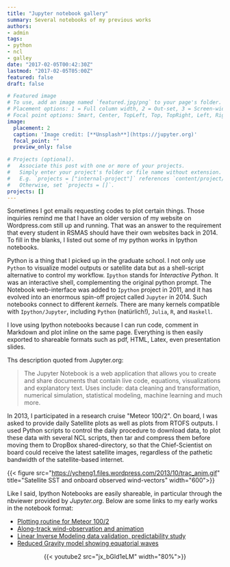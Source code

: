 ```yaml
---
title: "Jupyter notebook gallery"
summary: Several notebooks of my previous works
authors:
- admin
tags:
- python
- ncl
- galley
date: "2017-02-05T00:42:30Z"
lastmod: "2017-02-05T05:00Z"
featured: false
draft: false

# Featured image
# To use, add an image named `featured.jpg/png` to your page's folder.
# Placement options: 1 = Full column width, 2 = Out-set, 3 = Screen-width
# Focal point options: Smart, Center, TopLeft, Top, TopRight, Left, Right, BottomLeft, Bottom, BottomRight
image:
  placement: 2
  caption: 'Image credit: [**Unsplash**](https://jupyter.org)'
  focal_point: ""
  preview_only: false

# Projects (optional).
#   Associate this post with one or more of your projects.
#   Simply enter your project's folder or file name without extension.
#   E.g. `projects = ["internal-project"]` references `content/project/deep-learning/index.md`.
#   Otherwise, set `projects = []`.
projects: []
---
```


Sometimes I got emails requesting codes to plot certain things. Those inquiries remind me that I have an older version of my website on Wordpress.com still up and running. That was an answer to the requirement that every student in RSMAS should have their own websites back in 2014. To fill in the blanks, I listed out some of my python works in Ipython notebooks.


Python is a thing that I picked up in the graduate school. I not only use `Python` to visualize model outputs or satellite data but as a shell-script alternative to control my workflow. `Ipython` stands for *Interactive Python*. It was an interactive shell, complementing the original python prompt. The Notebook web-interface was added to `Ipython` project in 2011, and it has evolved into an enormous spin-off project called `Jupyter` in 2014. Such notebooks connect to different *kernels.* There are many kernels compatible with `Ipython/Jupyter`, including `Python` (natürlich!), `Julia`, `R`, and `Haskell`.


I love using Ipython notebooks because I can run code, comment in Markdown and plot inline on the same page. Everything is then easily exported to shareable formats such as pdf, HTML, Latex, even presentation slides. 

Ths description quoted from Jupyter.org:

> The Jupyter Notebook is a web application that allows you to create and share documents that contain live code, equations, visualizations and explanatory text. Uses include: data cleaning and transformation, numerical simulation, statistical modeling, machine learning and much more.

In 2013, I participated in a research cruise "Meteor 100/2". On board, I was asked to provide daily Satellite plots as well as plots from RTOFS outputs. I used Python scripts to control the daily procedure to download data, to plot these data with several NCL scripts, then tar and compress them before moving them to DropBox shared-directory, so that the Chief-Scientist on board could receive the latest satellite images, regardless of the pathetic bandwidth of the satellite-based internet. 

{{< figure src="https://ycheng1.files.wordpress.com/2013/10/trac_anim.gif" title="Satellite SST and onboard observed wind-vectors" width="600">}}

Like I said, Ipython Notebooks are easily shareable, in particular through the nbviewer provided by *Jupyter.org*. Below are some links to my early works in the notebook format:

* [Plotting routine for Meteor 100/2](http://nbviewer.jupyter.org/url/www.rsmas.miami.edu/users/ycheng/daily.ipynb)
* [Along-track wind-observation and animation](http://nbviewer.jupyter.org/url/www.rsmas.miami.edu/users/ycheng/track_wind.ipynb)
* [Linear Inverse Modeling data validation, predictability study](http://nbviewer.jupyter.org/url/www.rsmas.miami.edu/users/ycheng/p1_CCSM3.ipynb?create=1)
* [Reduced Gravity model showing equatorial waves](https://github.com/fischcheng/fischcheng.github.io/blob/source/static/notebook/p3.ipynb)

<center>
{{< youtube2 src="jx_bGld1eLM" width="80%">}}
</center>

